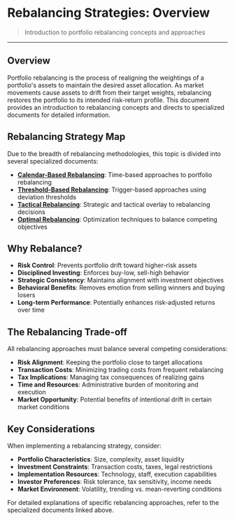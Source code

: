 # Rebalancing Strategies: Overview

> Introduction to portfolio rebalancing concepts and approaches

---

## Overview

Portfolio rebalancing is the process of realigning the weightings of a portfolio's assets to maintain the desired asset allocation. As market movements cause assets to drift from their target weights, rebalancing restores the portfolio to its intended risk-return profile. This document provides an introduction to rebalancing concepts and directs to specialized documents for detailed information.

## Rebalancing Strategy Map

Due to the breadth of rebalancing methodologies, this topic is divided into several specialized documents:

* **[Calendar-Based Rebalancing](./calendar-rebalancing.md)**: Time-based approaches to portfolio rebalancing
* **[Threshold-Based Rebalancing](./threshold-rebalancing.md)**: Trigger-based approaches using deviation thresholds
* **[Tactical Rebalancing](./tactical-rebalancing.md)**: Strategic and tactical overlay to rebalancing decisions
* **[Optimal Rebalancing](./optimal-rebalancing.md)**: Optimization techniques to balance competing objectives

## Why Rebalance?

* **Risk Control**: Prevents portfolio drift toward higher-risk assets
* **Disciplined Investing**: Enforces buy-low, sell-high behavior
* **Strategic Consistency**: Maintains alignment with investment objectives
* **Behavioral Benefits**: Removes emotion from selling winners and buying losers
* **Long-term Performance**: Potentially enhances risk-adjusted returns over time

## The Rebalancing Trade-off

All rebalancing approaches must balance several competing considerations:

* **Risk Alignment**: Keeping the portfolio close to target allocations
* **Transaction Costs**: Minimizing trading costs from frequent rebalancing
* **Tax Implications**: Managing tax consequences of realizing gains
* **Time and Resources**: Administrative burden of monitoring and execution
* **Market Opportunity**: Potential benefits of intentional drift in certain market conditions

## Key Considerations

When implementing a rebalancing strategy, consider:

* **Portfolio Characteristics**: Size, complexity, asset liquidity
* **Investment Constraints**: Transaction costs, taxes, legal restrictions
* **Implementation Resources**: Technology, staff, execution capabilities
* **Investor Preferences**: Risk tolerance, tax sensitivity, income needs
* **Market Environment**: Volatility, trending vs. mean-reverting conditions

For detailed explanations of specific rebalancing approaches, refer to the specialized documents linked above.